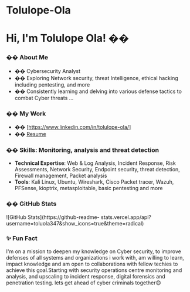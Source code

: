 # Tolulope-Ola
# Hi, I&#39;m Tolulope Ola! ��
### �� About Me
- ��️ Cybersecurity Analyst
- �� Exploring Network security, threat Intelligence, ethical hacking including pentesting, and more
- �� Consistently learning and delving into various defense tactics to combat Cyber threats ...
### �� My Work
- �� [https://www.linkedin.com/in/tolulope-ola/]
- �� [Resume](https://1drv.ms/b/s!AtpCzj84oVg7gVIDvlqLIf6_kqnb?e=PSjvPW) 
### ��️ **Skills**: Monitoring, analysis and threat detection 
- **Technical Expertise**: Web &amp; Log Analysis, Incident Response,
Risk Assessments, Network Security, Endpoint security, threat detection, Firewall management, Packet analysis
- **Tools**: Kali Linux, Ubuntu, Wireshark, Cisco Packet tracer, Wazuh, PFSense, kioptrix, metasploitable, basic pentesting and more
### �� GitHub Stats
![GitHub Stats](https://github-readme-
stats.vercel.app/api?username=toluola347&amp;show_icons=true&amp;theme=radical)
### ✨ Fun Fact 
I&#39;m on a mission to deepen my knowledge on Cyber security, to improve defenses of all systems and organizations i work with, am willing to learn, impact knowledge and am open to collaborations with fellow techies to achieve this goal.Starting with security operations centre monitoring and analysis, and upscaling to incident response, digital forensics and penetration testing. lets get ahead of cyber criminals together😊
